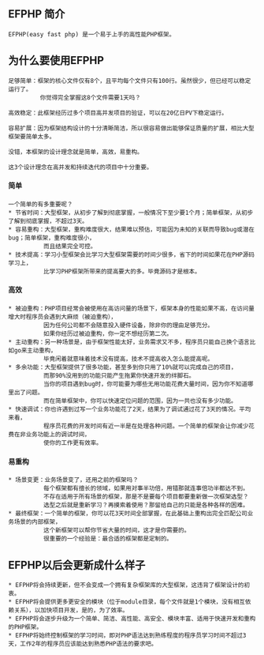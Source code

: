 
## EFPHP 简介
    EFPHP(easy fast php) 是一个易于上手的高性能PHP框架。

## 为什么要使用EFPHP
    足够简单：框架的核心文件仅有8个，且平均每个文件只有100行。虽然很少，但已经可以稳定运行了。
             你觉得完全掌握这8个文件需要1天吗？

    高效稳定：此框架经历过多个项目高并发项目的验证，可以在20亿日PV下稳定运行。

    容易扩展：因为框架结构设计的十分清晰简洁，所以很容易做出能够保证质量的扩展，相比大型框架要简单太多。

    没错，本框架的设计理念就是简单，高效，易重构。

    这3个设计理念在高并发和持续迭代的项目中十分重要。

#### 简单
    一个简单的有多重要呢？
    * 节省时间：大型框架，从初步了解到彻底掌握，一般情况下至少要1个月；简单框架，从初步了解到彻底掌握，不超过3天。
    * 容易重构：大型框架，重构难度很大，结果难以预估，可能因为未知的关联而导致bug或潜在bug；简单框架，重构难度很小，
              而且结果完全可控。
    * 技术提高：学习小型框架会比学习大型框架需要的时间少很多，省下的时间如果花在PHP源码学习上，
              比学习PHP框架所带来的提高要大的多。毕竟源码才是根本。
    
#### 高效
    * 被迫重构：PHP项目经常会被使用在高访问量的场景下，框架本身的性能如果不高，在访问量增大时程序员会遇到大麻烦（被迫重构），
              因为任何公司都不会随意投入硬件设备，除非你的理由足够充分。
              如果你经历过被迫重构，你一定不想经历第二次。
    * 主动重构：另一种场景是，由于框架性能太好，业务需求又不多，程序员只能自己换个语言比如go来主动重构，
              毕竟闲着就意味着技术没有提高，技术不提高收入怎么能提高呢。
    * 多余功能：大型框架提供了很多功能，甚至多到你只用了10%就可以完成自己的项目，
              而那90%没用到的功能只能产生拖累你快速开发的绊脚石。
              当你的项目遇到bug时，你可能要为哪些无用功能花费大量时间，因为你不知道哪里出了问题。
              而在简单框架中，你可以快速定位问题的范围，因为一共也没有多少功能。
    * 快速调试：你也许遇到过写一个业务功能花了2天，结果为了调试通过花了3天的情况。平均来看，
              程序员花费的开发时间有近一半是在处理各种问题。一个简单的框架会让你减少花费在非业务功能上的调试时间，
              使你的工作更有效率。
    
#### 易重构
    * 场景变更：业务场景变了，还用之前的框架吗？
              每个框架都有擅长的领域，如果用对事半功倍，用错那就连事倍功半都达不到。
              不存在适用于所有场景的框架，那是不是要每个项目都要重新做一次框架选型？
              选型之后就是重新学习？再摸索着使用？那留给自己的只能是各种各样的困难。
    * 最终框架：一个简单的框架，你可以花3天时间全部掌握，在此基础上重构出完全匹配公司业务场景的内部框架，
              这个新框架可以帮你节省大量的时间，这才是你需要的。
              很重要的一个经验是：最合适的框架都是定制的。

## EFPHP以后会更新成什么样子
    * EFPHP将会持续更新，但不会变成一个拥有复杂框架库的大型框架，这违背了框架设计的初衷。
    * EFPHP将会提供更多更安全的模块（位于module目录，每个文件就是1个模块，没有相互依赖关系），以加快项目开发，是的，为了效率。
    * EFPHP将会逐步升级为一个简单、简洁、高性能、高安全、模块丰富、适用于快速开发和重构的PHP框架。
    * EFPHP将始终控制框架的学习时间，即对PHP语法达到熟练程度的程序员学习时间不超过3天，工作2年的程序员应该能达到熟悉PHP语法的要求吧。


